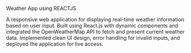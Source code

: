 Weather App using REACTJS
 
A responsive web application for displaying real-time weather information 
based on user input. Built using React.js with dynamic components and integrated the 
OpenWeatherMap API to fetch and present current weather data. Implemented clean 
UI design, error handling for invalid inputs, and deployed the application for live 
access. 
